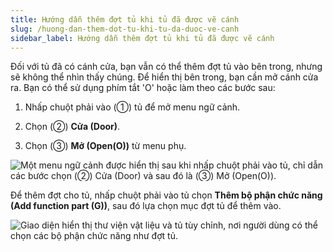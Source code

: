 ```yaml
---
title: Hướng dẫn thêm đợt tủ khi tủ đã được vẽ cánh
slug: /huong-dan-them-dot-tu-khi-tu-da-duoc-ve-canh
sidebar_label: Hướng dẫn thêm đợt tủ khi tủ đã được vẽ cánh
---
```


Đối với tủ đã có cánh cửa, bạn vẫn có thể thêm đợt tủ vào bên trong, nhưng sẽ không thể nhìn thấy chúng. Để hiển thị bên trong, bạn cần mở cánh cửa ra. Bạn có thể sử dụng phím tắt 'O' hoặc làm theo các bước sau:

1. Nhấp chuột phải vào (①) tủ để mở menu ngữ cảnh.

2. Chọn (②) **Cửa (Door)**.

3. Chọn (③) **Mở (Open(O))** từ menu phụ.

![Một menu ngữ cảnh được hiển thị sau khi nhấp chuột phải vào tủ, chỉ dẫn các bước chọn (②) Cửa (Door) và sau đó là (③) Mở (Open(O)).](https://storage.googleapis.com/jegavn_kb/image_jegavn/403.1.jpg)

Để thêm đợt cho tủ, nhấp chuột phải vào tủ chọn **Thêm bộ phận chức năng (Add function part (G))**, sau đó lựa chọn mục đợt tủ để thêm vào.

![Giao diện hiển thị thư viện vật liệu và tủ tùy chỉnh, nơi người dùng có thể chọn các bộ phận chức năng như đợt tủ.](https://storage.googleapis.com/jegavn_kb/image_jegavn/403.2.jpg)